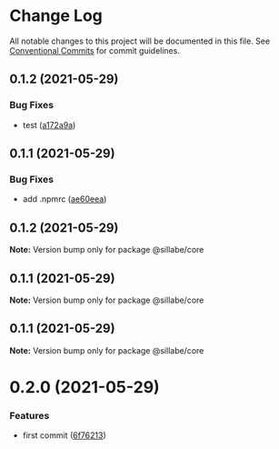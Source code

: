 # Change Log

All notable changes to this project will be documented in this file.
See [Conventional Commits](https://conventionalcommits.org) for commit guidelines.

## 0.1.2 (2021-05-29)


### Bug Fixes

* test ([a172a9a](https://github.com/sillabe/sillabe/commit/a172a9a2a9c6426332dfedf827522e93e88d3b88))





## 0.1.1 (2021-05-29)


### Bug Fixes

* add .npmrc ([ae60eea](https://github.com/sillabe/sillabe/commit/ae60eea439749207f7adb2e141cdd0d135ff628e))





## 0.1.2 (2021-05-29)

**Note:** Version bump only for package @sillabe/core





## 0.1.1 (2021-05-29)

**Note:** Version bump only for package @sillabe/core





## 0.1.1 (2021-05-29)

**Note:** Version bump only for package @sillabe/core





# 0.2.0 (2021-05-29)


### Features

* first commit ([6f76213](https://github.com/sillabe/sillabe/commit/6f76213924ea74c0135a6554430b9aed6baf27b7))
